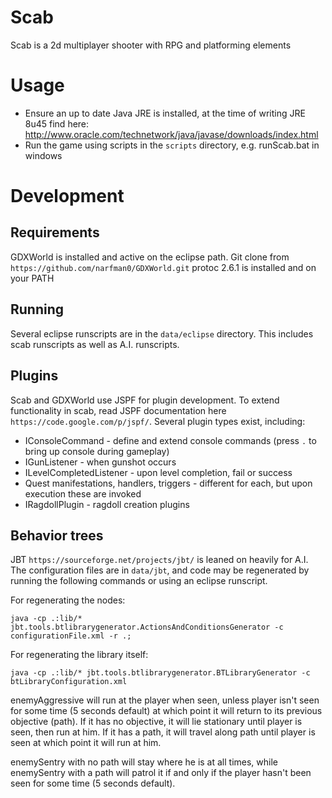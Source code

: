 Scab
====

Scab is a 2d multiplayer shooter with RPG and platforming elements

Usage
=====

* Ensure an up to date Java JRE is installed, at the time of writing JRE 8u45
find here: http://www.oracle.com/technetwork/java/javase/downloads/index.html
* Run the game using scripts in the ``scripts`` directory, e.g. runScab.bat in
windows

Development
===========

Requirements
------------
GDXWorld is installed and active on the eclipse path. Git clone from
``https://github.com/narfman0/GDXWorld.git``
protoc 2.6.1 is installed and on your PATH

Running
-------
Several eclipse runscripts are in the ``data/eclipse`` directory. This includes
scab runscripts as well as A.I. runscripts.

Plugins
-------
Scab and GDXWorld use JSPF for plugin development. To extend functionality
in scab, read JSPF documentation here ``https://code.google.com/p/jspf/``.
Several plugin types exist, including:

* IConsoleCommand - define and extend console commands (press ``.`` to bring up
console during gameplay)
* IGunListener - when gunshot occurs
* ILevelCompletedListener - upon level completion, fail or success
* Quest manifestations, handlers, triggers - different for each, but upon
execution these are invoked
* IRagdollPlugin - ragdoll creation plugins

Behavior trees
--------------

JBT ``https://sourceforge.net/projects/jbt/`` is leaned on heavily for A.I. The
configuration files are in ``data/jbt``, and code may be regenerated by running
the following commands or using an eclipse runscript.

For regenerating the nodes:

    java -cp .:lib/* jbt.tools.btlibrarygenerator.ActionsAndConditionsGenerator -c configurationFile.xml -r .;

For regenerating the library itself:

    java -cp .:lib/* jbt.tools.btlibrarygenerator.BTLibraryGenerator -c btLibraryConfiguration.xml

enemyAggressive will run at the player when seen, unless player isn't seen for 
some time (5 seconds default) at which point it will return to its previous 
objective (path). If it has no objective, it will lie stationary until player
is seen, then run at him. If it has a path, it will travel along path until
player is seen at which point it will run at him.

enemySentry with no path will stay where he is at all times, while enemySentry
with a path will patrol it if and only if the player hasn't been seen for some
time (5 seconds default).